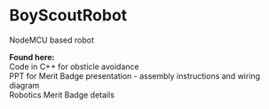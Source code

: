 # BoyScoutRobot
NodeMCU based robot

<b>Found here:</b><br>
Code in C++ for obsticle avoidance<br>
PPT for Merit Badge presentation - assembly instructions and wiring diagram<br>
Robotics Merit Badge details<br>

